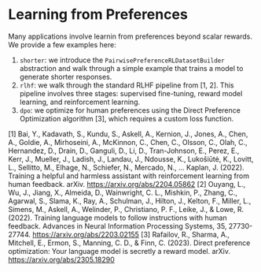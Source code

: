 # Learning from Preferences

Many applications involve learnin from preferences beyond scalar rewards. We provide a few examples here:

1. `shorter`: we introduce the `PairwisePreferenceRLDatasetBuilder` abstraction and walk through a simple example that trains a model to generate shorter responses.
2. `rlhf`: we walk through the standard RLHF pipeline from [1, 2]. This pipeline involves three stages: supervised fine-tuning, reward model learning, and reinforcement learning.
3. `dpo`: we optimize for human preferences using the Direct Preference Optimization algorithm [3], which requires a custom loss function.

[1] Bai, Y., Kadavath, S., Kundu, S., Askell, A., Kernion, J., Jones, A., Chen, A., Goldie, A., Mirhoseini, A., McKinnon, C., Chen, C., Olsson, C., Olah, C., Hernandez, D., Drain, D., Ganguli, D., Li, D., Tran-Johnson, E., Perez, E., Kerr, J., Mueller, J., Ladish, J., Landau, J., Ndousse, K., Lukošiūtė, K., Lovitt, L., Sellitto, M., Elhage, N., Schiefer, N., Mercado, N., ... Kaplan, J. (2022). Training a helpful and harmless assistant with reinforcement learning from human feedback. arXiv. https://arxiv.org/abs/2204.05862
[2] Ouyang, L., Wu, J., Jiang, X., Almeida, D., Wainwright, C. L., Mishkin, P., Zhang, C., Agarwal, S., Slama, K., Ray, A., Schulman, J., Hilton, J., Kelton, F., Miller, L., Simens, M., Askell, A., Welinder, P., Christiano, P. F., Leike, J., & Lowe, R. (2022). Training language models to follow instructions with human feedback. Advances in Neural Information Processing Systems, 35, 27730-27744. https://arxiv.org/abs/2203.02155
[3] Rafailov, R., Sharma, A., Mitchell, E., Ermon, S., Manning, C. D., & Finn, C. (2023). Direct preference optimization: Your language model is secretly a reward model. arXiv. https://arxiv.org/abs/2305.18290
